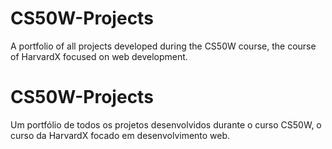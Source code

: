 # CS50W-Projects
A portfolio of all projects developed during the CS50W course, the course of HarvardX focused on web development.

# CS50W-Projects
Um portfólio de todos os projetos desenvolvidos durante o curso CS50W, o curso da HarvardX focado em desenvolvimento web.
